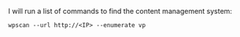 I will run a list of commands to find the content management system:
```
wpscan --url http://<IP> --enumerate vp
```
